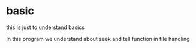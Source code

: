 # basic
this is just to understand basics

In this program we understand about seek and tell function in file handling
